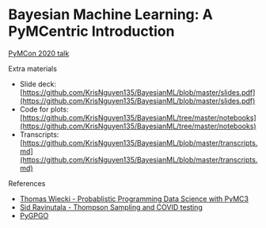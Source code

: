 # Bayesian Machine Learning: A PyMCentric Introduction

[PyMCon 2020 talk]()

Extra materials
- Slide deck: [https://github.com/KrisNguyen135/BayesianML/blob/master/slides.pdf](https://github.com/KrisNguyen135/BayesianML/blob/master/slides.pdf)
- Code for plots: [https://github.com/KrisNguyen135/BayesianML/tree/master/notebooks](https://github.com/KrisNguyen135/BayesianML/tree/master/notebooks)
- Transcripts: [https://github.com/KrisNguyen135/BayesianML/blob/master/transcripts.md](https://github.com/KrisNguyen135/BayesianML/blob/master/transcripts.md)

References
- [Thomas Wiecki - Probablistic Programming Data Science with PyMC3](https://www.youtube.com/watch?v=LlzVlqVzeD8)
- [Sid Ravinutala - Thompson Sampling and COVID testing](https://sidravi1.github.io/blog/2020/08/19/thompson-sampling-and-covid-surveillance)
- [PyGPGO](https://github.com/josejimenezluna/pyGPGO)
